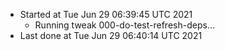   - Started at Tue Jun 29 06:39:45 UTC 2021
    - Running tweak 000-do-test-refresh-deps...
  - Last done at Tue Jun 29 06:40:14 UTC 2021
